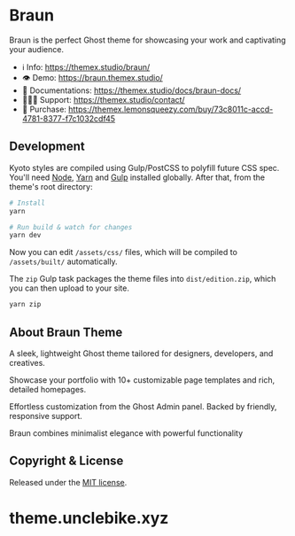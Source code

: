 # Braun
Braun is the perfect Ghost theme for showcasing your work and captivating your audience.

- ℹ️ Info: https://themex.studio/braun/
- 👁️ Demo: https://braun.themex.studio/
- 📄 Documentations: https://themex.studio/docs/braun-docs/
- 🙋🏻‍♂️ Support: https://themex.studio/contact/
- 🚀 Purchase: https://themex.lemonsqueezy.com/buy/73c8011c-accd-4781-8377-f7c1032cdf45

## Development

Kyoto styles are compiled using Gulp/PostCSS to polyfill future CSS spec. You'll need [Node](https://nodejs.org/), [Yarn](https://yarnpkg.com/) and [Gulp](https://gulpjs.com) installed globally. After that, from the theme's root directory:

```bash
# Install
yarn

# Run build & watch for changes
yarn dev
```

Now you can edit `/assets/css/` files, which will be compiled to `/assets/built/` automatically.

The `zip` Gulp task packages the theme files into `dist/edition.zip`, which you can then upload to your site.

```bash
yarn zip
```

## About Braun Theme

A sleek, lightweight Ghost theme tailored for designers, developers, and creatives. 

Showcase your portfolio with 10+ customizable page templates and rich, detailed homepages. 

Effortless customization from the Ghost Admin panel. Backed by friendly, responsive support.

Braun combines minimalist elegance with powerful functionality


## Copyright & License

Released under the [MIT license](LICENSE).
# theme.unclebike.xyz
